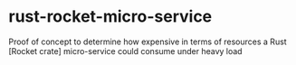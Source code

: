 # rust-rocket-micro-service

Proof of concept to determine how expensive in terms of resources a Rust [Rocket crate] micro-service could consume under heavy load
